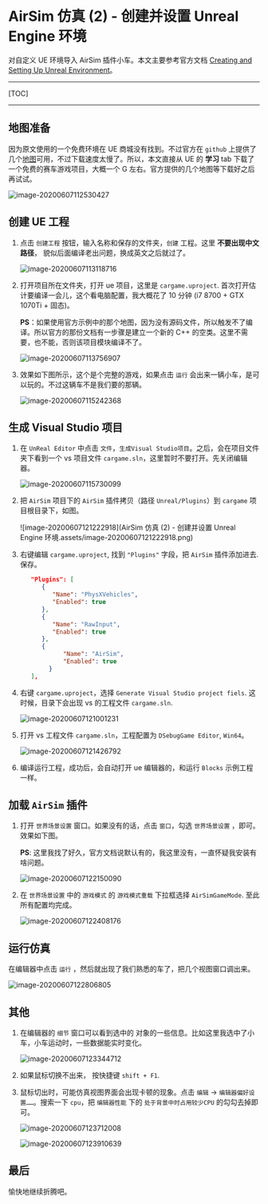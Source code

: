 # AirSim 仿真 (2) - 创建并设置 Unreal Engine 环境

对自定义 UE 环境导入 AirSim 插件小车。本文主要参考官方文档 [Creating and Setting Up Unreal Environment](https://microsoft.github.io/AirSim/unreal_custenv/)。

---

[TOC]

---

## 地图准备

因为原文使用的一个免费环境在 UE 商城没有找到。不过官方在 `github` 上提供了几个[地图](https://github.com/Microsoft/AirSim/releases)可用，不过下载速度太慢了。所以，本文直接从 UE 的 **学习** tab 下载了一个免费的赛车游戏项目，大概一个 G 左右。官方提供的几个地图等下载好之后再试试。

![image-20200607112530427](<AirSim%20%E4%BB%BF%E7%9C%9F%20(2)%20-%20%E5%88%9B%E5%BB%BA%E5%B9%B6%E8%AE%BE%E7%BD%AE%20Unreal%20Engine%20%E7%8E%AF%E5%A2%83.assets/image-20200607112530427.png>)

## 创建 UE 工程

1. 点击 `创建工程` 按钮，输入名称和保存的文件夹，`创建` 工程。这里 **不要出现中文路径**， 貌似后面编译老出问题，换成英文之后就过了。

   ![image-20200607113118716](<AirSim%20%E4%BB%BF%E7%9C%9F%20(2)%20-%20%E5%88%9B%E5%BB%BA%E5%B9%B6%E8%AE%BE%E7%BD%AE%20Unreal%20Engine%20%E7%8E%AF%E5%A2%83.assets/image-20200607113118716.png>)

2. 打开项目所在文件夹，打开 ue 项目，这里是 `cargame.uproject`. 首次打开估计要编译一会儿，这个看电脑配置，我大概花了 10 分钟 (i7 8700 + GTX 1070Ti + 固态)。

   **PS**：如果使用官方示例中的那个地图，因为没有源码文件，所以触发不了编译。所以官方的那份文档有一步骤是建立一个新的 C++ 的空类。这里不需要，也不能，否则该项目模块编译不了。

   ![image-20200607113756907](<AirSim%20%E4%BB%BF%E7%9C%9F%20(2)%20-%20%E5%88%9B%E5%BB%BA%E5%B9%B6%E8%AE%BE%E7%BD%AE%20Unreal%20Engine%20%E7%8E%AF%E5%A2%83.assets/image-20200607113756907.png>)

3. 效果如下图所示，这个是个完整的游戏，如果点击 `运行` 会出来一辆小车，是可以玩的。不过这辆车不是我们要的那辆。

   ![image-20200607115242368](<AirSim%20%E4%BB%BF%E7%9C%9F%20(2)%20-%20%E5%88%9B%E5%BB%BA%E5%B9%B6%E8%AE%BE%E7%BD%AE%20Unreal%20Engine%20%E7%8E%AF%E5%A2%83.assets/image-20200607115242368.png>)

## 生成 Visual Studio 项目

1. 在 `UnReal Editor` 中点击 `文件`，`生成Visual Studio项目`。之后，会在项目文件夹下看到一个 vs 项目文件 `cargame.sln`，这里暂时不要打开。先关闭编辑器。

   ![image-20200607115730099](<AirSim%20%E4%BB%BF%E7%9C%9F%20(2)%20-%20%E5%88%9B%E5%BB%BA%E5%B9%B6%E8%AE%BE%E7%BD%AE%20Unreal%20Engine%20%E7%8E%AF%E5%A2%83.assets/image-20200607115730099.png>)

2. 把 `AirSim` 项目下的 `AirSim` 插件拷贝（路径 `Unreal/Plugins`）到 `cargame` 项目根目录下，如图。

   ![image-20200607121222918](AirSim 仿真 (2) - 创建并设置 Unreal Engine 环境.assets/image-20200607121222918.png)

3. 右键编辑 `cargame.uproject`, 找到 `"Plugins"` 字段，把 `AirSim` 插件添加进去. 保存。

   ```json
      "Plugins": [
         {
            "Name": "PhysXVehicles",
            "Enabled": true
         },
         {
            "Name": "RawInput",
            "Enabled": true
         },
         {
               "Name": "AirSim",
               "Enabled": true
           }
      ],
   ```

4. 右键 `cargame.uproject`，选择 `Generate Visual Studio project fiels`. 这时候，目录下会出现 vs 的工程文件 `cargame.sln`.

   ![image-20200607121001231](<AirSim%20%E4%BB%BF%E7%9C%9F%20(2)%20-%20%E5%88%9B%E5%BB%BA%E5%B9%B6%E8%AE%BE%E7%BD%AE%20Unreal%20Engine%20%E7%8E%AF%E5%A2%83.assets/image-20200607121001231.png>)

5. 打开 vs 工程文件 `cargame.sln`，工程配置为 `DSebugGame Editor`, `Win64`。

   ![image-20200607121426792](<AirSim%20%E4%BB%BF%E7%9C%9F%20(2)%20-%20%E5%88%9B%E5%BB%BA%E5%B9%B6%E8%AE%BE%E7%BD%AE%20Unreal%20Engine%20%E7%8E%AF%E5%A2%83.assets/image-20200607121426792.png>)

6. 编译运行工程，成功后，会自动打开 ue 编辑器的，和运行 `Blocks` 示例工程一样。

## 加载 `AirSim` 插件

1. 打开 `世界场景设置` 窗口。如果没有的话，点击 `窗口`，勾选 `世界场景设置` ，即可。效果如下图。

   **PS**: 这里我找了好久，官方文档说默认有的，我这里没有，一直怀疑我安装有啥问题。

   ![image-20200607122150090](<AirSim%20%E4%BB%BF%E7%9C%9F%20(2)%20-%20%E5%88%9B%E5%BB%BA%E5%B9%B6%E8%AE%BE%E7%BD%AE%20Unreal%20Engine%20%E7%8E%AF%E5%A2%83.assets/image-20200607122150090.png>)

2. 在 `世界场景设置` 中的 `游戏模式` 的 `游戏模式重载` 下拉框选择 `AirSimGameMode`. 至此所有配置均完成。

   ![image-20200607122408176](<AirSim%20%E4%BB%BF%E7%9C%9F%20(2)%20-%20%E5%88%9B%E5%BB%BA%E5%B9%B6%E8%AE%BE%E7%BD%AE%20Unreal%20Engine%20%E7%8E%AF%E5%A2%83.assets/image-20200607122408176.png>)

## 运行仿真

在编辑器中点击 `运行` ，然后就出现了我们熟悉的车了，把几个视图窗口调出来。

![image-20200607122806805](<AirSim%20%E4%BB%BF%E7%9C%9F%20(2)%20-%20%E5%88%9B%E5%BB%BA%E5%B9%B6%E8%AE%BE%E7%BD%AE%20Unreal%20Engine%20%E7%8E%AF%E5%A2%83.assets/image-20200607122806805.png>)

## 其他

1. 在编辑器的 `细节` 窗口可以看到选中的 对象的一些信息。比如这里我选中了小车，小车运动时，一些数据能实时变化。

   ![image-20200607123344712](<AirSim%20%E4%BB%BF%E7%9C%9F%20(2)%20-%20%E5%88%9B%E5%BB%BA%E5%B9%B6%E8%AE%BE%E7%BD%AE%20Unreal%20Engine%20%E7%8E%AF%E5%A2%83.assets/image-20200607123344712.png>)

2. 如果鼠标切换不出来， 按快捷键 `shift + F1`.

3. 鼠标切出时，可能仿真视图界面会出现卡顿的现象。点击 `编辑` -> `编辑器偏好设置……`。搜索一下 `cpu`，把 `编辑器性能` 下的 `处于背景中时占用较少CPU` 的勾勾去掉即可。

   ![image-20200607123712008](<AirSim%20%E4%BB%BF%E7%9C%9F%20(2)%20-%20%E5%88%9B%E5%BB%BA%E5%B9%B6%E8%AE%BE%E7%BD%AE%20Unreal%20Engine%20%E7%8E%AF%E5%A2%83.assets/image-20200607123712008.png>)

   ![image-20200607123910639](<AirSim%20%E4%BB%BF%E7%9C%9F%20(2)%20-%20%E5%88%9B%E5%BB%BA%E5%B9%B6%E8%AE%BE%E7%BD%AE%20Unreal%20Engine%20%E7%8E%AF%E5%A2%83.assets/image-20200607123910639.png>)

## 最后

愉快地继续折腾吧。
